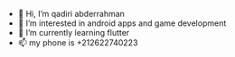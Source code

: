 - 👋 Hi, I’m qadiri abderrahman
- 👀 I’m interested in android apps and game development 
- 🌱 I’m currently learning flutter
- 📫 my phone is +212622740223
